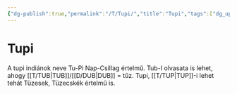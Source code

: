 ```yaml
---
{"dg-publish":true,"permalink":"/T/Tupi/","title":"Tupi","tags":["dg_uploaded"],"created":"2023-11-17T09:44","updated":"2023-11-17T09:44"}
---
```



# Tupi

A tupi indiánok neve Tu-Pi Nap-Csillag értelmű. Tub-I olvasata is lehet, ahogy [[T/TUB\|TUB]]/[[D/DUB\|DUB]] = tűz. Tupi, [[T/TUP\|TUP]]-i lehet tehát Tüzesek, Tüzecskék értelmű is.  